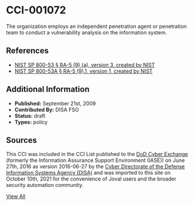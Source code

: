 # CCI-001072

The organization employs an independent penetration agent or penetration team to conduct a vulnerability analysis on the information system.

## References ##

* [NIST SP 800-53 § RA-5 (9) (a), version 3, created by NIST](http://csrc.nist.gov/publications/PubsSPs.html)
* [NIST SP 800-53A § RA-5 (9).1, version 1, created by NIST](http://csrc.nist.gov/publications/PubsSPs.html)


## Additional Information ##

* **Published:** September 21st, 2009
* **Contributed By:** DISA FSO
* **Status:** draft
* **Types:** policy

## Sources ##

This CCI was included in the CCI List published to the [DoD Cyber Exchange](https://public.cyber.mil/stigs/cci/)
(formerly the Information Assurance Support Environment (IASE)) on June 27th, 2016 as version
2016-06-27 by the [Cyber Directorate of the Defense Information Systems Agency (DISA)](https://public.cyber.mil/about-cyber/)
and was imported to this site on October 10th, 2021 for the convenience of Joval users and the broader
security automation community.

[View All](../README.md)
